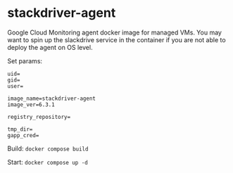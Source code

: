 # stackdriver-agent
Google Cloud Monitoring agent docker image for managed VMs. You may want to spin up the slackdrive service in the container if you are not able to deploy the agent on OS level.


Set params:
```
uid=
gid=
user=

image_name=stackdriver-agent
image_ver=6.3.1

registry_repository=

tmp_dir=
gapp_cred=
```

Build:
```docker compose build```

Start:
```docker compose up -d```
